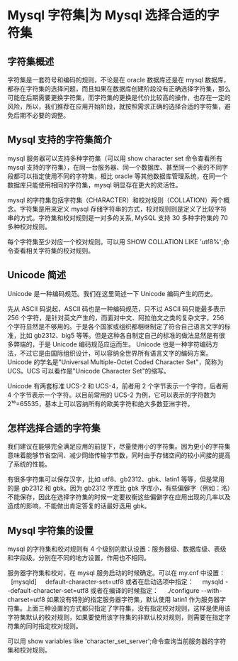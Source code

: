 # Mysql 字符集|为 Mysql 选择合适的字符集

## 字符集概述

字符集是一套符号和编码的规则，不论是在 oracle 数据库还是在 mysql 数据库，都存在字符集的选择问题，而且如果在数据库创建阶段没有正确选择字符集，那么可能在后期需要更换字符集，而字符集的更换是代价比较高的操作，也存在一定的风险，所以，我们推荐在应用开始阶段，就按照需求正确的选择合适的字符集，避免后期不必要的调整。

## Mysql 支持的字符集简介

mysql 服务器可以支持多种字符集（可以用 show character set 命令查看所有 mysql 支持的字符集），在同一台服务器、同一个数据库、甚至同一个表的不同字段都可以指定使用不同的字符集，相比 oracle 等其他数据库管理系统，在同一个数据库只能使用相同的字符集，mysql 明显存在更大的灵活性。

mysql 的字符集包括字符集（CHARACTER）和校对规则（COLLATION）两个概念。字符集是用来定义 mysql 存储字符串的方式，校对规则则是定义了比较字符串的方式。字符集和校对规则是一对多的关系, MySQL 支持 30 多种字符集的 70 多种校对规则。

每个字符集至少对应一个校对规则。可以用 SHOW COLLATION LIKE 'utf8%';命令查看相关字符集的校对规则。

## Unicode 简述

Unicode 是一种编码规范。我们在这里简述一下 Unicode 编码产生的历史。

先从 ASCII 码说起，ASCII 码也是一种编码规范，只不过 ASCII 码只能最多表示 256 个字符，是针对英文产生的，而面对中文、阿拉伯文之类的复杂文字，256 个字符显然是不够用的。于是各个国家或组织都相继制定了符合自己语言文字的标准，比如 gb2312、big5 等等。但是这种各自制定自己的标准的做法显然是有很多弊端的，于是 Unicode 编码规范应运而生。
Unicode 也是一种字符编码方法，不过它是由国际组织设计，可以容纳全世界所有语言文字的编码方案。Unicode 的学名是"Universal Multiple-Octet Coded Character Set"，简称为 UCS。UCS 可以看作是"Unicode Character Set"的缩写。

Unicode 有两套标准 UCS-2 和 UCS-4，前者用 2 个字节表示一个字符，后者用 4 个字节表示一个字符。以目前常用的 UCS-2 为例，它可以表示的字符数为 2¹⁶=65535，基本上可以容纳所有的欧美字符和绝大多数亚洲字符。

## 怎样选择合适的字符集

我们建议在能够完全满足应用的前提下，尽量使用小的字符集。因为更小的字符集意味着能够节省空间、减少网络传输字节数，同时由于存储空间的较小间接的提高了系统的性能。

有很多字符集可以保存汉字，比如 utf8、gb2312、gbk、latin1 等等，但是常用的是 gb2312 和 gbk。因为 gb2312 字库比 gbk 字库小，有些偏僻字（例如：洺）不能保存，因此在选择字符集的时候一定要权衡这些偏僻字在应用出现的几率以及造成的影响，不能做出肯定答复的话最好选用 gbk。

## Mysql 字符集的设置

mysql 的字符集和校对规则有 4 个级别的默认设置：服务器级、数据库级、表级和字段级。分别在不同的地方设置，作用也不相同。

服务器字符集和校对，在 mysql 服务启动的时候确定。可以在 my.cnf 中设置：
    [mysqld]
    default-character-set=utf8
或者在启动选项中指定：
    mysqld --default-character-set=utf8
或者在编译的时候指定：
    ./configure --with-charset=utf8
如果没有特别的指定服务器字符集，默认使用 latin1 作为服务器字符集。上面三种设置的方式都只指定了字符集，没有指定校对规则，这样是使用该字符集默认的校对规则，如果要使用该字符集的非默认校对规则，则需要在指定字符集的同时指定校对规则。

可以用 show variables like 'character_set_server';命令查询当前服务器的字符集和校对规则。